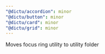 ```yaml
---
"@dictu/accordion": minor
"@dictu/button": minor
"@dictu/card": minor
"@dictu/grid": minor
---
```


Moves focus ring utility to utility folder
